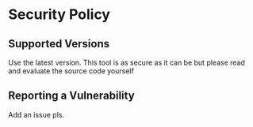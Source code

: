 # Security Policy

## Supported Versions

Use the latest version. This tool is as secure as it can be but please read and evaluate the source code yourself

## Reporting a Vulnerability

Add an issue pls.
